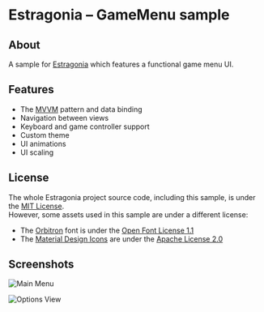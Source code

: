 # Estragonia – GameMenu sample

## About

A sample for [Estragonia](https://github.com/MrJul/Estragonia) which features a functional game menu UI.

## Features

- The [MVVM](https://en.wikipedia.org/wiki/Model%E2%80%93view%E2%80%93viewmodel) pattern and data binding
- Navigation between views
- Keyboard and game controller support
- Custom theme
- UI animations
- UI scaling

## License

The whole Estragonia project source code, including this sample, is under the [MIT License](https://github.com/MrJul/Estragonia/blob/main/license.txt).  
However, some assets used in this sample are under a different license:
 - The [Orbitron](https://fonts.google.com/specimen/Orbitron) font is under the [Open Font License 1.1](https://scripts.sil.org/OFL)
 - The [Material Design Icons](https://pictogrammers.com/library/mdi/) are under the [Apache License 2.0](https://www.apache.org/licenses/LICENSE-2.0.txt)

## Screenshots

![Main Menu](https://github.com/MrJul/Estragonia/blob/main/docs/screenshots/gamemenu_main.png)

![Options View](https://github.com/MrJul/Estragonia/blob/main/docs/screenshots/gamemenu_options.png)
